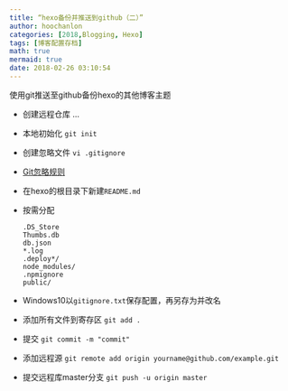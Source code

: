 ```yaml
---
title: “hexo备份并推送到github（二）”
author: hoochanlon
categories: [2018,Blogging, Hexo]
tags: [博客配置存档]
math: true
mermaid: true
date: 2018-02-26 03:10:54
---
```


 使用git推送至github备份hexo的其他博客主题

* 创建远程仓库 ...
* 本地初始化 `git init`
* 创建忽略文件 `vi .gitignore`  
* [Git忽略规则](https://www.cnblogs.com/kevingrace/p/5690241.html)
* 在hexo的根目录下新建`README.md`
* 按需分配

    ```
    .DS_Store
    Thumbs.db
    db.json  
    *.log
    .deploy*/
    node_modules/
    .npmignore
    public/
    ```

* Windows10以`gitignore.txt`保存配置，再另存为并改名
* 添加所有文件到寄存区 `git add .`
* 提交 `git commit -m "commit"`
* 添加远程源 `git remote add origin yourname@github.com/example.git`
* 提交远程库master分支 `git push -u origin master`
